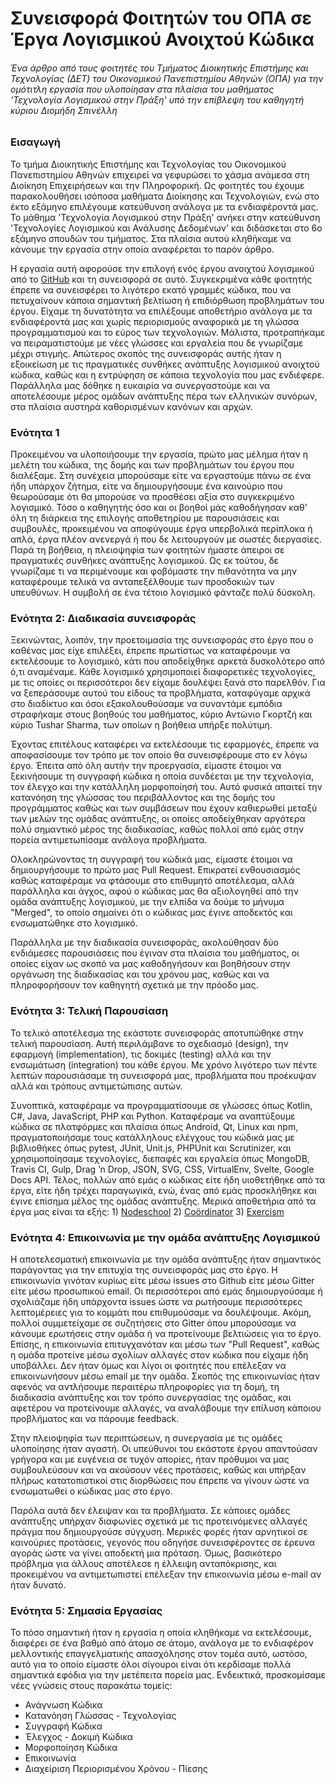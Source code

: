 ﻿# Συνεισφορά Φοιτητών του ΟΠΑ σε Έργα Λογισμικού Ανοιχτού Κώδικα

###### *Ένα άρθρο από τους φοιτητές του Τμήματος Διοικητικής Επιστήμης και Τεχνολογίας (ΔΕΤ) του Οικονομικού Πανεπιστημίου Αθηνών (ΟΠΑ) για την ομότιτλη εργασία που υλοποίησαν στα πλαίσια του μαθήματος 'Τεχνολογία Λογισμικού στην Πράξη' υπό την επίβλεψη του καθηγητή κύριου Διομήδη Σπινέλλη*

### Εισαγωγή 
Το τμήμα Διοικητικής Επιστήμης και Τεχνολογίας του Οικονομικού Πανεπιστημίου Αθηνών επιχειρεί να γεφυρώσει το χάσμα ανάμεσα στη Διοίκηση Επιχειρήσεων και την Πληροφορική. Ως φοιτητές του έχουμε παρακολουθήσει ισόποσα μαθήματα Διοίκησης και Τεχνολογιών, ενώ στο έκτο εξάμηνο επιλέγουμε κατεύθυνση ανάλογα με τα ενδιαφέροντά μας. Το μάθημα 'Τεχνολογία Λογισμικού στην Πράξη' ανήκει στην κατεύθυνση 'Τεχνολογίες Λογισμικού και Ανάλυσης Δεδομένων' και διδάσκεται στο 6ο εξάμηνο σπουδών του τμήματος. Στα πλαίσια αυτού κληθήκαμε να κάνουμε την εργασία στην οποία αναφέρεται το παρόν άρθρο.

Η εργασία αυτή αφορούσε την επιλογή ενός έργου ανοιχτού λογισμικού από το [GitHub](https://github.com/) και τη συνεισφορά σε αυτό. Συγκεκριμένα κάθε φοιτητής έπρεπε να συνεισφέρει το λιγότερο εκατό γραμμές κώδικα, που να πετυχαίνουν κάποια σημαντική βελτίωση ή επιδιόρθωση προβλημάτων του έργου. Είχαμε τη δυνατότητα να επιλέξουμε αποθετήριο ανάλογα με τα ενδιαφέροντά μας και χωρίς περιορισμούς αναφορικά με τη γλώσσα προγραμματισμού και το εύρος των τεχνολογιών. Μάλιστα, προτραπήκαμε να πειραματιστούμε με νέες γλώσσες και εργαλεία που δε γνωρίζαμε μέχρι στιγμής. Απώτερος σκοπός της συνεισφοράς αυτής ήταν η εξοικείωση με τις πραγματικές συνθήκες ανάπτυξης λογισμικού ανοιχτού κώδικα, καθώς και η εντρύφηση σε κάποια τεχνολογία που μας ενδιέφερε. Παράλληλα μας δόθηκε η ευκαιρία να συνεργαστούμε και να αποτελέσουμε μέρος ομάδων ανάπτυξης πέρα των ελληνικών συνόρων, στα πλαίσια αυστηρά καθορισμένων κανόνων και αρχών.

### Ενότητα 1

Προκειμένου να υλοποιήσουμε την εργασία, πρώτο μας μέλημα ήταν η μελέτη του κώδικα, της δομής και των προβλημάτων του έργου που διαλέξαμε. Στη συνέχεια μπορούσαμε είτε να εργαστούμε πάνω σε ένα ήδη υπάρχον ζήτημα, είτε να δημιουργήσουμε ένα καινούριο που θεωρούσαμε ότι θα μπορούσε να προσθέσει αξία στο συγκεκριμένο λογισμικό.
Τόσο ο καθηγητής όσο και οι βοηθοί μάς καθοδήγησαν καθ' όλη τη διάρκεια της επιλογής αποθετηρίου με παρουσιάσεις και συμβουλές, προκειμένου να αποφύγουμε έργα υπερβολικά περίπλοκα ή απλά, έργα πλέον ανενεργά ή που δε λειτουργούν με σωστές διεργασίες.
Παρά τη βοήθεια, η πλειοψηφία των φοιτητών ήμαστε άπειροι σε πραγματικές συνθήκες ανάπτυξης λογισμικού. Ως εκ τούτου, δε γνωρίζαμε τι να περιμένουμε και φοβόμαστε την πιθανότητα να μην καταφέρουμε τελικά να ανταπεξέλθουμε των προσδοκιών των υπευθύνων. Η συμβολή σε ένα τέτοιο λογισμικό φάνταζε πολύ δύσκολη.

### Ενότητα 2: Διαδικασία συνεισφοράς

Ξεκινώντας, λοιπόν, την προετοιμασία της συνεισφοράς στο έργο που ο καθένας μας είχε επιλέξει, έπρεπε πρωτίστως να καταφέρουμε να εκτελέσουμε το λογισμικό, κάτι που αποδείχθηκε αρκετά δυσκολότερο από ό,τι αναμέναμε. Κάθε λογισμικό χρησιμοποιεί διαφορετικές τεχνολογίες, με τις οποίες οι περισσότεροι δεν είχαμε δουλέψει ξανά στο παρελθόν. Για να ξεπεράσουμε αυτού του είδους τα προβλήματα, καταφύγαμε αρχικά στο διαδίκτυο και όσοι εξακολουθούσαμε να συναντάμε εμπόδια στραφήκαμε στους βοηθούς του μαθήματος, κύριο Αντώνιο Γκορτζή και κύριο Tushar Sharma, των οποίων η βοήθεια υπήρξε πολύτιμη.

Έχοντας επιτέλους καταφέρει να εκτελέσουμε τις εφαρμογές, έπρεπε να αποφασίσουμε τον τρόπο με τον οποίο θα συνεισφέρουμε στο εν λόγω έργο. Έπειτα από όλη αυτήν την προεργασία, είμαστε έτοιμοι να ξεκινήσουμε τη συγγραφή κώδικα η οποία συνδέεται με την τεχνολογία, τον έλεγχο και την κατάλληλη μορφοποίησή του. Αυτό φυσικά απαιτεί την κατανόηση της γλώσσας του περιβάλλοντος και της δομής του προγράμματος καθώς και των συμβάσεων που έχουν καθιερωθεί μεταξύ των μελών της ομάδας ανάπτυξης, οι οποίες αποδείχθηκαν αργότερα πολύ σημαντικό μέρος της διαδικασίας, καθώς πολλοί από εμάς στην πορεία αντιμετωπίσαμε ανάλογα προβλήματα.

Ολοκληρώνοντας τη συγγραφή του κώδικά μας, είμαστε έτοιμοι να δημιουργήσουμε το πρώτο μας Pull Request. Επικρατεί ενθουσιασμός καθώς καταφέραμε να φτάσουμε στο επιθυμητό αποτέλεσμα, αλλά παράλληλα και άγχος, αφού ο κώδικας μας θα αξιολογηθεί από την ομάδα ανάπτυξης λογισμικού, με την ελπίδα να δούμε το μήνυμα "Merged", το οποίο σημαίνει ότι ο κώδικας μας έγινε αποδεκτός και ενσωματώθηκε στο λογισμικό.

Παράλληλα με την διαδικασία συνεισφοράς, ακολούθησαν  δύο ενδιάμεσες παρουσιάσεις που έγιναν στα πλαίσια του μαθήματος, οι οποίες είχαν ως σκοπό να μας καθοδηγήσουν και βοηθήσουν στην οργάνωση της διαδικασίας και του χρόνου μας, καθώς και να πληροφορήσουν τον καθηγητή σχετικά με την πρόοδο μας.

### Ενότητα 3: Τελική Παρουσίαση

Το τελικό αποτέλεσμα της εκάστοτε συνεισφοράς αποτυπώθηκε στην τελική παρουσίαση. Αυτή περιλάμβανε το σχεδιασμό (design), την εφαρμογή (implementation), τις δοκιμές (testing) αλλά και την ενσωμάτωση (integration) του κάθε έργου. Με χρόνο λιγότερο των πέντε λεπτών παρουσιάσαμε τη συνεισφορά μας, προβλήματα που προέκυψαν αλλά και τρόπους αντιμετώπισης αυτών. 

Συνοπτικά, καταφέραμε να προγραμματίσουμε σε γλώσσες όπως Kotlin, C#, Java, JavaScript, PHP και Python. Καταφέραμε να αναπτύξουμε κώδικα σε πλατφόρμες και πλαίσια όπως Android, Qt, Linux και npm, πραγματοποιήσαμε τους κατάλληλους ελέγχους του κώδικά μας με βιβλιοθήκες όπως pytest, JUnit, Unit.js, PHPUnit και Scrutinizer, και χρησιμοποίησαμε τεχνολογίες, διεπαφές και εργαλεία όπως MongoDB, Travis CI, Gulp, Drag ’n Drop, JSON, SVG, CSS, VirtualEnv, Svelte, Google Docs API. Τέλος, πολλών από εμάς ο κώδικας είτε ήδη υιοθετήθηκε από τα έργα, είτε ήδη τρέχει παραγωγικά, ενώ, ένας από εμάς προσκλήθηκε και έγινε επίσημα μέλος της ομάδας ανάπτυξης. Μερικά αποθετήρια από τα έργα μας είναι τα εξής: 1) [Nodeschool](https://github.com/nodeschool/nodeschool.github.io) 2) [Coördinator](https://github.com/spotify/coordinator) 3) [Exercism](https://github.com/exercism/java)


### Ενότητα 4: Επικοινωνία με την ομάδα ανάπτυξης Λογισμικού

Η αποτελεσματική επικοινωνία με την ομάδα ανάπτυξης ήταν σημαντικός παράγοντας για την επιτυχία της συνεισφοράς μας στο έργο. Η επικοινωνία γινόταν κυρίως είτε μέσω issues στο Github είτε μέσω Gitter είτε μέσω προσωπικού email. Οι περισσότεροι από εμάς δημιουργούσαμε ή σχολιάζαμε ήδη υπάρχοντα issues ώστε να ρωτήσουμε περισσότερες λεπτομέρειες για το κομμάτι που επιθυμούσαμε να δουλέψουμε. Ακόμη, πολλοί συμμετείχαμε σε συζητήσεις στο Gitter όπου μπορούσαμε να κάνουμε ερωτήσεις στην ομάδα ή να προτείνουμε βελτιώσεις για το έργο. Επίσης, η επικοινωνία επιτυγχανόταν και μέσω των "Pull Request", καθώς η ομάδα προτείνε μέσω σχολίων αλλαγές στον κώδικα που είχαμε ήδη υποβάλλει. Δεν ήταν όμως και λίγοι οι φοιτητές που επέλεξαν να επικοινωνήσουν μέσω email με την ομάδα. Σκοπός της επικοινωνίας ήταν αφενός να αντλήσουμε περαιτέρω πληροφορίες για τη δομή, τη διαδικασία ανάπτυξης και τον τρόπο συνεργασίας της ομάδας, και αφετέρου να προτείνουμε αλλαγές, να αναλάβουμε την επίλυση κάποιου προβλήματος και να πάρουμε feedback. 

Στην πλειοψηφία των περιπτώσεων, η συνεργασία με τις ομάδες υλοποίησης ήταν αγαστή. Οι υπεύθυνοι του εκάστοτε έργου απαντούσαν γρήγορα και με ευγένεια σε τυχόν απορίες, ήταν πρόθυμοι να μας συμβουλεύσουν και να ακούσουν νέες προτάσεις, καθώς και υπήρξαν πλήρως κατατοπιστικοί στις διορθώσεις που έπρεπε να γίνουν ώστε να ενσωματωθεί ο κώδικας μας στο έργο.

Παρόλα αυτά δεν έλειψαν και τα προβλήματα. Σε κάποιες ομάδες ανάπτυξης υπήρχαν διαφωνίες σχετικά με τις προτεινόμενες αλλαγές πράγμα που δημιουργούσε σύγχυση. Μερικές φορές ήταν αρνητικοί σε καινούριες προτάσεις, γεγονός που οδηγήσε συνεισφέροντες σε έρευνα αγοράς ώστε να γίνει αποδεκτή μια πρόταση. Όμως, βασικότερο πρόβλημα για άλλους αποτέλεσε η έλλειψη ανταπόκρισης, και προκειμένου να αντιμετωπιστεί επέλεξαν την επικοινωνία μέσω e-mail αν ήταν δυνατό.

### Ενότητα 5: Σημασία Εργασίας

Το πόσο σημαντική ήταν η εργασία η οποία κληθήκαμε να εκτελέσουμε, διαφέρει σε ένα βαθμό από άτομο σε άτομο, ανάλογα με το ενδιαφέρον μελλοντικής επαγγελματικής απασχόλησης στον τομέα αυτό, ωστόσο, αυτό για το οποίο είμαστε όλοι σίγουροι είναι ότι κερδίσαμε πολλά σημαντικά εφόδια για την μετέπειτα πορεία μας. Ενδεικτικά, προσκομίσαμε νέες γνώσεις στους παρακάτω τομείς:

* Ανάγνωση Κώδικα
* Κατανόηση Γλώσσας - Τεχνολογίας
* Συγγραφή Κώδικα
* Έλεγχος - Δοκιμή Κώδικα
* Μορφοποίηση Κώδικα
* Επικοινωνία
* Διαχείριση Περιορισμένου Χρόνου - Πίεσης


